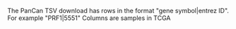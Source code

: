 The PanCan TSV download has rows in the format "gene symbol|entrez ID". For example "PRF1|5551"
Columns are samples in TCGA